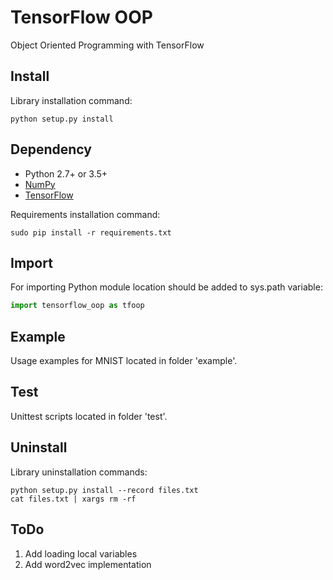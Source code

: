 # TensorFlow OOP
Object Oriented Programming with TensorFlow

## Install
Library installation command:
```
python setup.py install
```

## Dependency
* Python 2.7+ or 3.5+
* [NumPy](https://github.com/numpy/numpy)
* [TensorFlow](https://github.com/tensorflow/tensorflow)

Requirements installation command:
```
sudo pip install -r requirements.txt
```

## Import
For importing Python module location should be added to sys.path variable:
```python
import tensorflow_oop as tfoop
```

## Example
Usage examples for MNIST located in folder 'example'.

## Test
Unittest scripts located in folder 'test'.

## Uninstall
Library uninstallation commands:
```
python setup.py install --record files.txt
cat files.txt | xargs rm -rf
```

## ToDo
1. Add loading local variables
2. Add word2vec implementation